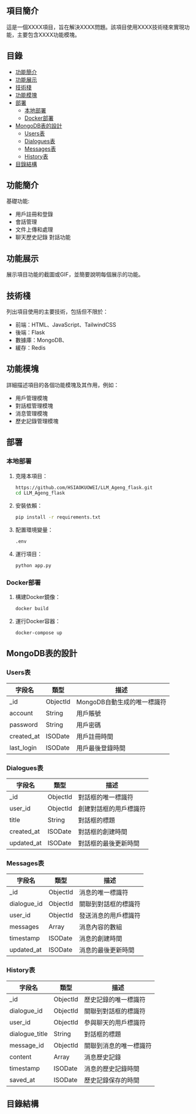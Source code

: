 ## 項目簡介

這是一個XXXX項目，旨在解決XXXX問題。該項目使用XXXX技術棧來實現功能，主要包含XXXX功能模塊。

## 目錄

- [功能簡介](#功能簡介)
- [功能展示](#功能展示)
- [技術棧](#技術棧)
- [功能模塊](#功能模塊)
- [部署](#部署)
  - [本地部署](#本地部署)
  - [Docker部署](#Docker部署)
- [MongoDB表的設計](#MongoDB表的設計)
  - [Users表](#Users表)
  - [Dialogues表](#Dialogues表)
  - [Messages表](#Messages表)
  - [History表](#History表)
- [目錄結構](#目錄結構)

## 功能簡介

基礎功能:
- 用戶註冊和登錄
- 會話管理
- 文件上傳和處理
- 聊天歷史記錄
對話功能


## 功能展示

展示項目功能的截圖或GIF，並簡要說明每個展示的功能。

## 技術棧

列出項目使用的主要技術，包括但不限於：
- 前端：HTML、JavaScript、TailwindCSS
- 後端：Flask
- 數據庫：MongoDB、
- 緩存：Redis

## 功能模塊

詳細描述項目的各個功能模塊及其作用，例如：
- 用戶管理模塊
- 對話框管理模塊
- 消息管理模塊
- 歷史記錄管理模塊

## 部署

### 本地部署

1. 克隆本項目：
    ```bash
    https://github.com/HSIAOKUOWEI/LLM_Ageng_flask.git
    cd LLM_Ageng_flask
    ```

2. 安裝依賴：
    ```bash
    pip install -r requirements.txt
    ```

3. 配置環境變量：
    ```bash
    .env
    ```

4. 運行項目：
    ```bash
    python app.py
    ```

### Docker部署

1. 構建Docker鏡像：
    ```bash
    docker build
    ```

2. 運行Docker容器：
    ```bash
    docker-compose up
    ```

## MongoDB表的設計

### Users表

| 字段名      | 類型      | 描述                       |
|-------------|-----------|----------------------------|
| _id         | ObjectId  | MongoDB自動生成的唯一標識符 |
| account     | String    | 用戶賬號                   |
| password    | String    | 用戶密碼                   |
| created_at  | ISODate   | 用戶註冊時間               |
| last_login  | ISODate   | 用戶最後登錄時間           |

### Dialogues表

| 字段名      | 類型      | 描述                       |
|-------------|-----------|----------------------------|
| _id         | ObjectId  | 對話框的唯一標識符         |
| user_id     | ObjectId  | 創建對話框的用戶標識符     |
| title       | String    | 對話框的標題               |
| created_at  | ISODate   | 對話框的創建時間           |
| updated_at  | ISODate   | 對話框的最後更新時間       |

### Messages表

| 字段名      | 類型      | 描述                       |
|-------------|-----------|----------------------------|
| _id         | ObjectId  | 消息的唯一標識符           |
| dialogue_id | ObjectId  | 關聯到對話框的標識符       |
| user_id     | ObjectId  | 發送消息的用戶標識符       |
| messages    | Array     | 消息內容的數組             |
| timestamp   | ISODate   | 消息的創建時間             |
| updated_at  | ISODate   | 消息的最後更新時間         |

### History表

| 字段名        | 類型      | 描述                       |
|---------------|-----------|----------------------------|
| _id           | ObjectId  | 歷史記錄的唯一標識符       |
| dialogue_id   | ObjectId  | 關聯到對話框的標識符       |
| user_id       | ObjectId  | 參與聊天的用戶標識符       |
| dialogue_title| String    | 對話框的標題               |
| message_id    | ObjectId  | 關聯到消息的唯一標識符     |
| content       | Array     | 消息歷史記錄               |
| timestamp     | ISODate   | 消息的歷史記錄時間         |
| saved_at      | ISODate   | 歷史記錄保存的時間         |

## 目錄結構